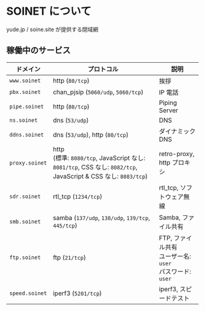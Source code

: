 # SOINET について
yude.jp / soine.site が提供する閉域網

## 稼働中のサービス
|  ドメイン  |  プロトコル  |  説明  |
| ---- | ---- | ---- |
|  `www.soinet`  |  http (`80/tcp`)  |  挨拶  |
|  `pbx.soinet`  |  chan_pjsip (`5060/udp`, `5060/tcp`)  |  IP 電話  |
|  `pipe.soinet`  |  http (`80/tcp`)  |  Piping Server  |
|  `ns.soinet`  |  dns (`53/udp`)  |  DNS  |
|  `ddns.soinet`  |  dns (`53/udp`), http (`80/tcp`)  |  ダイナミック DNS  |
|  `proxy.soinet`  |  http<br>(標準: `8080/tcp`, JavaScript なし: `8081/tcp`, CSS なし: `8082/tcp`, JavaScript & CSS なし: `8083/tcp`)  | retro-proxy, http プロキシ |
|  `sdr.soinet`  |  rtl_tcp (`1234/tcp`)  |  rtl_tcp, ソフトウェア無線 |
|  `smb.soinet`  |  samba (`137/udp`, `138/udp`, `139/tcp`, `445/tcp`)  |  Samba, ファイル共有  |
|  `ftp.soinet`  |  ftp (`21/tcp`)  |  FTP, ファイル共有<br>ユーザー名: `user`<br>パスワード: `user`  |
| `speed.soinet` | iperf3 (`5201/tcp`) | iperf3, スピードテスト |